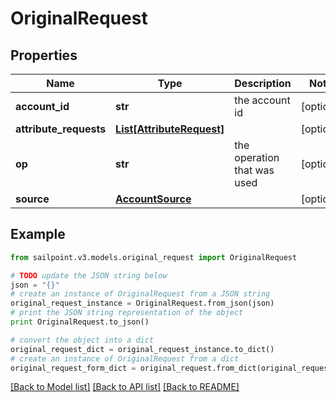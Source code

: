 # OriginalRequest


## Properties

Name | Type | Description | Notes
------------ | ------------- | ------------- | -------------
**account_id** | **str** | the account id | [optional] 
**attribute_requests** | [**List[AttributeRequest]**](AttributeRequest.md) |  | [optional] 
**op** | **str** | the operation that was used | [optional] 
**source** | [**AccountSource**](AccountSource.md) |  | [optional] 

## Example

```python
from sailpoint.v3.models.original_request import OriginalRequest

# TODO update the JSON string below
json = "{}"
# create an instance of OriginalRequest from a JSON string
original_request_instance = OriginalRequest.from_json(json)
# print the JSON string representation of the object
print OriginalRequest.to_json()

# convert the object into a dict
original_request_dict = original_request_instance.to_dict()
# create an instance of OriginalRequest from a dict
original_request_form_dict = original_request.from_dict(original_request_dict)
```
[[Back to Model list]](../README.md#documentation-for-models) [[Back to API list]](../README.md#documentation-for-api-endpoints) [[Back to README]](../README.md)


